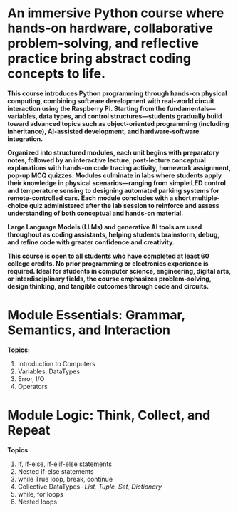 # An immersive Python course where hands-on hardware, collaborative problem-solving, and reflective practice bring abstract coding concepts to life.


**This course introduces Python programming through hands-on physical computing, combining software development with real-world circuit interaction using the Raspberry Pi. Starting from the fundamentals—variables, data types, and control structures—students gradually build toward advanced topics such as object-oriented programming (including inheritance), AI-assisted development, and hardware-software integration.**

**Organized into structured modules, each unit begins with preparatory notes, followed by an interactive lecture, post-lecture conceptual explanations with hands-on code tracing activity, homework assignment, pop-up MCQ quizzes. Modules culminate in labs where students apply their knowledge in physical scenarios—ranging from simple LED control and temperature sensing to designing automated parking systems for remote-controlled cars. Each module concludes with a short multiple-choice quiz administered after the lab session to reinforce and assess understanding of both conceptual and hands-on material.**

**Large Language Models (LLMs) and generative AI tools are used throughout as coding assistants, helping students brainstorm, debug, and refine code with greater confidence and creativity.**

**This course is open to all students who have completed at least 60 college credits. No prior programming or electronics experience is required. Ideal for students in computer science, engineering, digital arts, or interdisciplinary fields, the course emphasizes problem-solving, design thinking, and tangible outcomes through code and circuits.**



# Module Essentials: Grammar, Semantics, and Interaction

**Topics:**
1. Introduction to Computers
2. Variables, DataTypes
3. Error, I/O
4. Operators

# Module Logic: Think, Collect, and Repeat

**Topics**
1. if, if-else, if-elif-else statements
2. Nested if-else statements
3. while True loop, break, continue
4. Collective DataTypes- *List, Tuple, Set, Dictionary*
5. while, for loops
6. Nested loops
   

